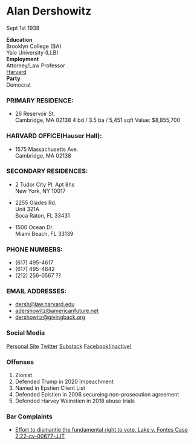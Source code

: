 # Alan Dershowitz

Sept 1st 1938  

**Education**  
Brooklyn College (BA)  
Yale University (LLB)  
**Employment**  
Attorney/Law Professor  
[Harvard](https://hls.harvard.edu/faculty/alan-m-dershowitz/)  
**Party**  
Democrat  

### PRIMARY RESIDENCE:
- 26 Reservoir St.  
  Cambridge, MA 02138
  4 bd / 3.5 ba / 5,451 sqft
  Value: $8,855,700

### HARVARD OFFICE(Hauser Hall):
- 1575 Massachusetts Ave.  
  Cambridge, MA 02138

### SECONDARY RESIDENCES:
- 2 Tudor City Pl. Apt 8hs  
  New York, NY 10017

- 2255 Glades Rd.  
  Unit 321A  
  Boca Raton, FL 33431

- 1500 Ocean Dr.  
  Miami Beach, FL 33139

### PHONE NUMBERS:
- (617) 495-4617
- (617) 495-4642
- (212) 256-0567 ??

### EMAIL ADDRESSES:
- dersh@law.harvard.edu
- adershowitz@americanfuture.net
- dershowitz@givingback.org

### Social Media
[Personal Site](https://alan-dershowitz.com/)
[Twitter](https://twitter.com/AlanDersh)
[Substack](https://dersh.substack.com/)
[Facebook(inactive)](https://www.facebook.com/AlanMDershowitz)

### Offenses
1. Zionist
2. Defended Trump in 2020 Impeachment
4. Named in Epstien Client List
3. Defended Epistien in 2006 secureing non-prosecution agreement
5. Defended Harvey Weinstien in 2018 abuse trials

### Bar Complaints
- [Effort to dismantle the fundamental right to vote. Lake v. Fontes Case 2:22-cv-00677-JJT](https://s3.documentcloud.org/documents/23410244/dershowitz-bar-complaint.pdf)